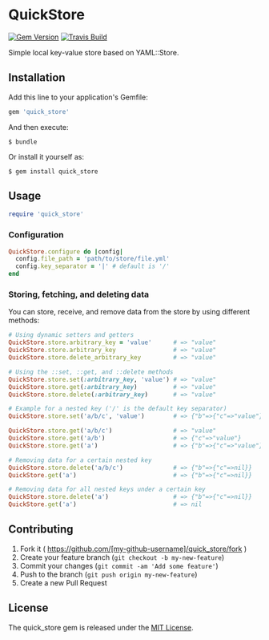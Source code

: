 # QuickStore

[![Gem Version](https://badge.fury.io/rb/quick_store.svg)](http://badge.fury.io/rb/quick_store)
[![Travis Build](https://travis-ci.org/daigaku-ruby/quick_store.svg)](https://travis-ci.org/daigaku-ruby/quick_store)

Simple local key-value store based on YAML::Store.

## Installation

Add this line to your application's Gemfile:

```ruby
gem 'quick_store'
```

And then execute:

    $ bundle

Or install it yourself as:

    $ gem install quick_store

## Usage

```ruby
require 'quick_store'
```

### Configuration

```ruby
QuickStore.configure do |config|
  config.file_path = 'path/to/store/file.yml'
  config.key_separator = '|' # default is '/'
end
```

### Storing, fetching, and deleting data
You can store, receive, and remove data from the store by using different methods:

```ruby
# Using dynamic setters and getters
QuickStore.store.arbitrary_key = 'value'      # => "value"
QuickStore.store.arbitrary_key                # => "value"
QuickStore.store.delete_arbitrary_key         # => "value"

# Using the ::set, ::get, and ::delete methods
QuickStore.store.set(:arbitrary_key, 'value') # => "value"
QuickStore.store.get(:arbitrary_key)          # => "value"
QuickStore.store.delete(:arbitrary_key)       # => "value"

# Example for a nested key ('/' is the default key separator)
QuickStore.store.set('a/b/c', 'value')        # => {"b"=>{"c"=>"value"}}

QuickStore.store.get('a/b/c')                 # => "value"
QuickStore.store.get('a/b')                   # => {"c"=>"value"}
QuickStore.store.get('a')                     # => {"b"=>{"c"=>"value"}}

# Removing data for a certain nested key
QuickStore.store.delete('a/b/c')              # => {"b"=>{"c"=>nil}}
QuickStore.get('a')                           # => {"b"=>{"c"=>nil}}

# Removing data for all nested keys under a certain key
QuickStore.store.delete('a')                  # => {"b"=>{"c"=>nil}}
QuickStore.get('a')                           # => nil
```

## Contributing

1. Fork it ( https://github.com/[my-github-username]/quick_store/fork )
2. Create your feature branch (`git checkout -b my-new-feature`)
3. Commit your changes (`git commit -am 'Add some feature'`)
4. Push to the branch (`git push origin my-new-feature`)
5. Create a new Pull Request

## License

The quick_store gem is released under the [MIT License](http://opensource.org/licenses/MIT).
